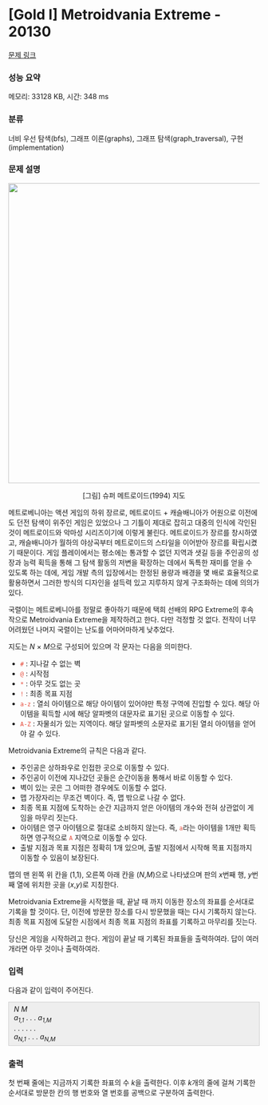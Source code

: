 # [Gold I] Metroidvania Extreme - 20130 

[문제 링크](https://www.acmicpc.net/problem/20130) 

### 성능 요약

메모리: 33128 KB, 시간: 348 ms

### 분류

너비 우선 탐색(bfs), 그래프 이론(graphs), 그래프 탐색(graph_traversal), 구현(implementation)

### 문제 설명

<p style="text-align: center;"><img alt="" src="https://upload.acmicpc.net/d3bd96c0-dc9e-48aa-b6f5-c997b0d5ba1d/-/preview/" style="height: 600px; width: 588px;"></p>

<p style="text-align: center;">[그림] 슈퍼 메트로이드(1994) 지도</p>

<p>메트로베니아는 액션 게임의 하위 장르로, 메트로이드 + 캐슬배니아가 어원으로 이전에도 던전 탐색이 위주인 게임은 있었으나 그 기틀이 제대로 잡히고 대중의 인식에 각인된 것이 메트로이드와 악마성 시리즈이기에 이렇게 불린다. 메트로이드가 장르를 창시하였고, 캐슬배니아가 월하의 야상곡부터 메트로이드의 스타일을 이어받아 장르를 확립시켰기 때문이다. 게임 플레이에서는 평소에는 통과할 수 없던 지역과 샛길 등을 주인공의 성장과 능력 획득을 통해 그 탐색 활동의 저변을 확장하는 데에서 독특한 재미를 얻을 수 있도록 하는 데에, 게임 개발 측의 입장에서는 한정된 용량과 배경을 몇 배로 효율적으로 활용하면서 그러한 방식의 디자인을 설득력 있고 지루하지 않게 구조화하는 데에 의의가 있다.</p>

<p>국렬이는 메트로베니아를 정말로 좋아하기 때문에 택희 선배의 RPG Extreme의 후속작으로 Metroidvania Extreme을 제작하려고 한다. 다만 걱정할 것 없다. 전작이 너무 어려웠던 나머지 국렬이는 난도를 어마어마하게 낮추었다.</p>

<p>지도는 <em>N</em> × <em>M</em>으로 구성되어 있으며 각 문자는 다음을 의미한다.</p>

<ul>
	<li><span style="color:#e74c3c;"><code>#</code></span> : 지나갈 수 없는 벽</li>
	<li><span style="color:#e74c3c;"><code>@</code></span> : 시작점</li>
	<li><span style="color:#e74c3c;"><code>*</code></span> : 아무 것도 없는 곳</li>
	<li><span style="color:#e74c3c;"><code>!</code></span> : 최종 목표 지점</li>
	<li><span style="color:#e74c3c;"><code>a-z</code></span> : 열쇠 아이템으로 해당 아이템이 있어야만 특정 구역에 진입할 수 있다. 해당 아이템을 획득할 시에 해당 알파벳의 대문자로 표기된 곳으로 이동할 수 있다.</li>
	<li><span style="color:#e74c3c;"><code>A-Z</code></span> : 자물쇠가 있는 지역이다. 해당 알파벳의 소문자로 표기된 열쇠 아이템을 얻어야 갈 수 있다.</li>
</ul>

<p>Metroidvania Extreme의 규칙은 다음과 같다.</p>

<ul>
	<li>주인공은 상하좌우로 인접한 곳으로 이동할 수 있다.</li>
	<li>주인공이 이전에 지나갔던 곳들은 순간이동을 통해서 바로 이동할 수 있다.</li>
	<li>벽이 있는 곳은 그 어떠한 경우에도 이동할 수 없다.</li>
	<li>맵 가장자리는 무조건 벽이다. 즉, 맵 밖으로 나갈 수 없다.</li>
	<li>최종 목표 지점에 도착하는 순간 지금까지 얻은 아이템의 개수와 전혀 상관없이 게임을 마무리 짓는다.</li>
	<li>아이템은 영구 아이템으로 절대로 소비하지 않는다. 즉, <span style="color:#e74c3c;"><code>a</code></span>라는 아이템을 1개만 획득하면 영구적으로 <span style="color:#e74c3c;"><code>A</code></span> 지역으로 이동할 수 있다.</li>
	<li>출발 지점과 목표 지점은 정확히 1개 있으며, 출발 지점에서 시작해 목표 지점까지 이동할 수 있음이 보장된다.</li>
</ul>

<p>맵의 맨 왼쪽 위 칸을 (1,1), 오른쪽 아래 칸을 (<em>N</em>,<em>M</em>)으로 나타냈으며 판의 <em>x</em>번째 행, <em>y</em>번째 열에 위치한 곳을 (<em>x</em>,<em>y</em>)로 지칭한다.</p>

<p>Metroidvania Extreme을 시작했을 때, 끝날 때 까지 이동한 장소의 좌표를 순서대로 기록을 할 것이다. 단, 이전에 방문한 장소를 다시 방문했을 때는 다시 기록하지 않는다. 최종 목표 지점에 도달한 시점에서 최종 목표 지점의 좌표를 기록하고 마무리를 짓는다.</p>

<p>당신은 게임을 시작하려고 한다. 게임이 끝날 때 기록된 좌표들을 출력하여라. 답이 여러 개라면 아무 것이나 출력하여라.</p>

### 입력 

 <p>다음과 같이 입력이 주어진다.</p>

<div style="background:#eeeeee;border:1px solid #cccccc;padding:5px 10px;"><em>N</em> <em>M</em><br>
<em>a<sub>1,1</sub></em> . . . <em>a<sub>1,M</sub></em><br>
. . . . . .<br>
<em>a<sub>N,1</sub></em> . . . <em>a<sub>N,M</sub></em></div>

### 출력 

 <p>첫 번째 줄에는 지금까지 기록한 좌표의 수 <i>k</i>을 출력한다. 이후 <em>k</em>개의 줄에 걸쳐 기록한 순서대로 방문한 칸의 행 번호와 열 번호를 공백으로 구분하여 출력한다.</p>

